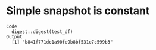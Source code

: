 # Simple snapshot is constant

    Code
      digest::digest(test_df)
    Output
      [1] "b841f771dc1a90fe9b8bf531e7c599b3"

